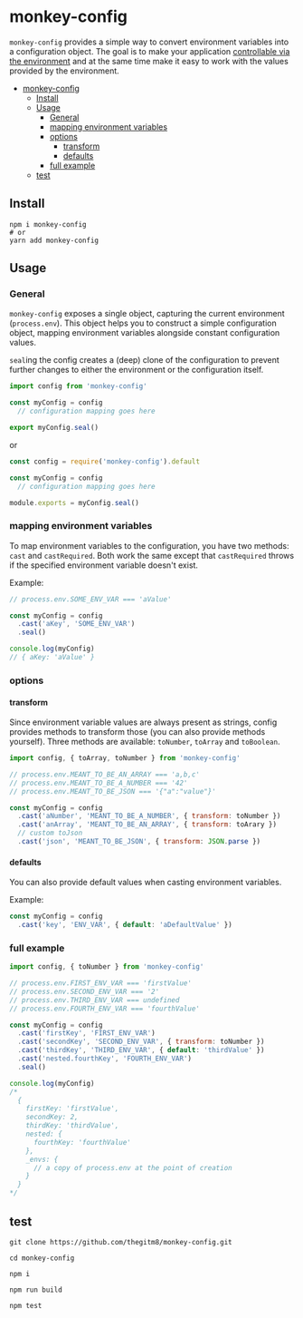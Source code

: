 # monkey-config

`monkey-config` provides a simple way to convert environment variables into a configuration object. The goal is to make your application [controllable via the environment](https://12factor.net/config) and at the same time make it easy to work with the values provided by the environment.

<!-- TOC -->

- [monkey-config](#monkey-config)
  - [Install](#install)
  - [Usage](#usage)
    - [General](#general)
    - [mapping environment variables](#mapping-environment-variables)
    - [options](#options)
      - [transform](#transform)
      - [defaults](#defaults)
    - [full example](#full-example)
  - [test](#test)

<!-- /TOC -->

## Install

```Shell
npm i monkey-config
# or
yarn add monkey-config
```

## Usage

### General
`monkey-config` exposes a single object, capturing the current environment (`process.env`). This object helps you to construct a simple configuration object, mapping environment variables alongside constant configuration values.

`seal`ing the config creates a (deep) clone of the configuration to prevent further changes to either the environment or the configuration itself.

```JavaScript
import config from 'monkey-config'

const myConfig = config
  // configuration mapping goes here

export myConfig.seal()
```

or

```JavaScript
const config = require('monkey-config').default

const myConfig = config
  // configuration mapping goes here

module.exports = myConfig.seal()
```

### mapping environment variables

To map environment variables to the configuration, you have two methods: `cast` and `castRequired`. Both work the same except that `castRequired` throws if the specified environment variable doesn't exist.

Example:
```JavaScript
// process.env.SOME_ENV_VAR === 'aValue'

const myConfig = config
  .cast('aKey', 'SOME_ENV_VAR')
  .seal()

console.log(myConfig)
// { aKey: 'aValue' }
```

### options

#### transform

Since environment variable values are always present as strings, config provides methods to transform those (you can also provide methods yourself). Three methods are available: `toNumber`, `toArray` and `toBoolean`.

```JavaScript
import config, { toArray, toNumber } from 'monkey-config'

// process.env.MEANT_TO_BE_AN_ARRAY === 'a,b,c'
// process.env.MEANT_TO_BE_A_NUMBER === '42'
// process.env.MEANT_TO_BE_JSON === '{"a":"value"}'

const myConfig = config
  .cast('aNumber', 'MEANT_TO_BE_A_NUMBER', { transform: toNumber })
  .cast('anArray', 'MEANT_TO_BE_AN_ARRAY', { transform: toArary })
  // custom toJson
  .cast('json', 'MEANT_TO_BE_JSON', { transform: JSON.parse })
```

#### defaults
You can also provide default values when casting environment variables.

Example:
```JavaScript
const myConfig = config
  .cast('key', 'ENV_VAR', { default: 'aDefaultValue' })
```

### full example

```JavaScript
import config, { toNumber } from 'monkey-config'

// process.env.FIRST_ENV_VAR === 'firstValue'
// process.env.SECOND_ENV_VAR === '2'
// process.env.THIRD_ENV_VAR === undefined
// process.env.FOURTH_ENV_VAR === 'fourthValue'

const myConfig = config
  .cast('firstKey', 'FIRST_ENV_VAR')
  .cast('secondKey', 'SECOND_ENV_VAR', { transform: toNumber })
  .cast('thirdKey', 'THIRD_ENV_VAR', { default: 'thirdValue' })
  .cast('nested.fourthKey', 'FOURTH_ENV_VAR')
  .seal()

console.log(myConfig)
/*
  {
    firstKey: 'firstValue',
    secondKey: 2,
    thirdKey: 'thirdValue',
    nested: {
      fourthKey: 'fourthValue'
    },
    _envs: {
      // a copy of process.env at the point of creation
    }
  }
*/
```

## test

```Shell
git clone https://github.com/thegitm8/monkey-config.git

cd monkey-config

npm i

npm run build

npm test
```

